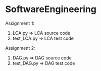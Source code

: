 # SoftwareEngineering


Assignment 1:
1. LCA.py => LCA source code
2. test_LCA.py => LCA test code


Assignment 2:
1. DAG.py => DAG source code
2. test_DAG.py => DAG test code
